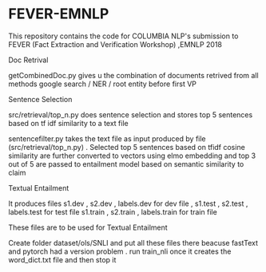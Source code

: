 # FEVER-EMNLP
This repository contains the code for COLUMBIA NLP's submission to FEVER (Fact Extraction and Verification Workshop) ,EMNLP 2018

Doc Retrival

getCombinedDoc.py gives u the combination of documents retrived from all methods google search / NER / root entity before first VP


Sentence Selection

src/retrieval/top_n.py does sentence selection and stores top 5 sentences based on tf idf similarity to a text file

sentencefilter.py takes the text file as input produced by file (src/retrieval/top_n.py) . Selected top 5 sentences based on  tfidf cosine similarity  are further converted to vectors using  elmo embedding and top 3 out of 5 are passed to entailment model based on semantic similarity to claim


Textual Entailment

It produces files s1.dev , s2.dev , labels.dev for dev file , s1.test , s2.test , labels.test for test file
s1.train , s2.train , labels.train for train file

These files are to be used for Textual Entailment

Create folder dataset/ols/SNLI and put all these files there
beacuse fastText and pytorch had a version problem . run train_nli once it creates the word_dict.txt file and then stop it 


